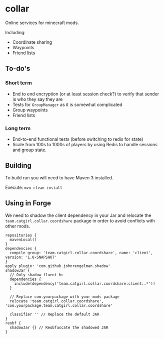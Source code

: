 # collar

Online services for minecraft mods.

Including:
* Coordinate sharing
* Waypoints
* Friend lists

## To-do's

### Short term
* End to end encryption (or at least session check?) to verify that sender is who they say they are
* Tests for `GroupManager` as it is somewhat complicated
* Group waypoints
* Friend lists

### Long term
* End-to-end functional tests (before switching to redis for state)
* Scale from 100s to 1000s of players by using Redis to handle sessions and group state.

## Building
To build run you will need to have Maven 3 installed. 

Execute:
`mvn clean install`

## Using in Forge

We need to shadow the client dependency in your Jar and relocate the `team.catgirl.collar.coordshare` package
in order to avoid conflicts with other mods.

```
repositories {
  mavenLocal()
}
dependencies {
  compile group: 'team.catgirl.collar.coordshare', name: 'client', version: '1.0-SNAPSHOT'
}
apply plugin: 'com.github.johnrengelman.shadow'
shadowJar {
  // Only shadow fluent-hc
  dependencies {
    include(dependency('team.catgirl.collar.coordshare:client:.*'))
  }

  // Replace com.yourpackage with your mods package
  relocate 'team.catgirl.collar.coordshare', 'com.yourpackage.team.catgirl.collar.coordshare'

  classifier '' // Replace the default JAR
}
reobf {
  shadowJar {} // Reobfuscate the shadowed JAR
}
```
